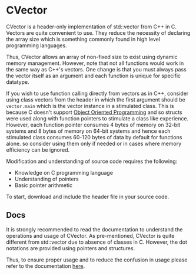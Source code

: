 # CVector

CVector is a header-only implementation of std::vector from C++ in C.
Vectors are quite convenient to use. They reduce the necessity of declaring
the array size which is something commonly found in high level programming
languages.

Thus, CVector allows an array of non-fixed size to exist using dynamic
memory management. However, note that not all functions would work in the
same way as C++'s vectors. One change is that you must always pass the vector
itself as an argument and each function is unique for specific datatype.

If you wish to use function calling directly from vectors as in C++,
consider using class vectors from the header in which the first
argument should be `vector.main` which is the vector instance in a stimulated
class. This is because C doesn't support [Object Oriented Programming](https://www.geeksforgeeks.org/introduction-of-object-oriented-programming/) and so structs were used along with
function pointers to stimulate a class like experience. However, each function pointer
consumes 4 bytes of memory on 32-bit systems and 8 bytes of memory on 64-bit systems
and hence each stimulated class consumes 60-120 bytes of data by default for functions alone.
so consider using them only if needed or in cases where memory efficiency can be ignored.

Modification and understanding of source code requires the following:
* Knowledge on C programming language
* Understanding of pointers
* Basic pointer arithmetic

To start, download and include the header file in your source code.

## Docs

It is strongly recommended to read the documentation to understand the operations
and usage of CVector. As pre-mentioned, CVector is quite different from std::vector
due to absence of classes in C. However, the dot notations are provided using
pointers and structures.

Thus, to ensure proper usage and to reduce the confusion in usage please refer to
the documentation [here](CVector/Getting_Started).